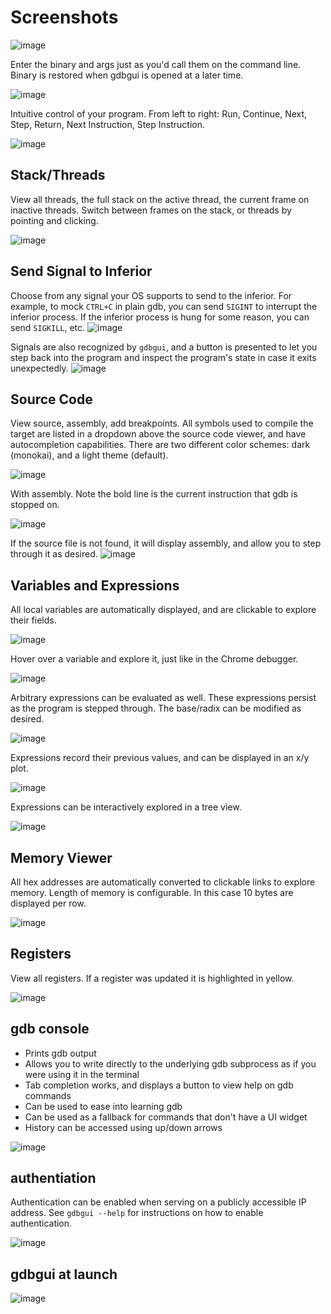 # Screenshots

![image](https://github.com/cs01/gdbgui/raw/master/screenshots/gdbgui2.png)

Enter the binary and args just as you'd call them on the command line.
Binary is restored when gdbgui is opened at a later time.

![image](https://github.com/cs01/gdbgui/raw/master/screenshots/load_binary_and_args.png)

Intuitive control of your program. From left to right: Run, Continue,
Next, Step, Return, Next Instruction, Step Instruction.

![image](https://github.com/cs01/gdbgui/raw/master/screenshots/controls.png)

## Stack/Threads

View all threads, the full stack on the active thread, the current frame
on inactive threads. Switch between frames on the stack, or threads by
pointing and clicking.

![image](https://github.com/cs01/gdbgui/raw/master/screenshots/stack_and_threads.png)

## Send Signal to Inferior
Choose from any signal your OS supports to send to the inferior. For example, to mock `CTRL+C` in plain gdb, you can send `SIGINT` to interrupt the inferior process. If the inferior process is hung for some reason, you can send `SIGKILL`, etc.
![image](https://github.com/cs01/gdbgui/raw/master/screenshots/send_signal.png)

Signals are also recognized by `gdbgui`, and a button is presented to let you step back into the program and inspect the program's state in case it exits unexpectedly.
![image](https://github.com/cs01/gdbgui/raw/master/screenshots/SIGSEV.png)


## Source Code
View source, assembly, add breakpoints. All symbols used to compile the
target are listed in a dropdown above the source code viewer, and have
autocompletion capabilities. There are two different color schemes: dark (monokai), and a light theme (default).

![image](https://github.com/cs01/gdbgui/raw/master/screenshots/source.png)

With assembly. Note the bold line is the current instruction that gdb is
stopped on.

![image](https://github.com/cs01/gdbgui/raw/master/screenshots/source_with_assembly.png)

If the source file is not found, it will display assembly, and allow you to step through it as desired.
![image](https://github.com/cs01/gdbgui/raw/master/screenshots/assembly.png)


## Variables and Expressions

All local variables are automatically displayed, and are clickable to
explore their fields.

![image](https://github.com/cs01/gdbgui/raw/master/screenshots/locals.png)

Hover over a variable and explore it, just like in the Chrome debugger.

![image](https://github.com/cs01/gdbgui/raw/master/screenshots/hover.png)

Arbitrary expressions can be evaluated as well. These expressions persist as the program is stepped through. The base/radix can be modified as desired.

![image](https://github.com/cs01/gdbgui/raw/master/screenshots/expressions.png)

Expressions record their previous values, and can be displayed in an x/y
plot.

![image](https://github.com/cs01/gdbgui/raw/master/screenshots/plots.png)

Expressions can be interactively explored in a tree view.

![image](https://github.com/cs01/gdbgui/raw/master/screenshots/tree_explorer.png)


## Memory Viewer

All hex addresses are automatically converted to clickable links to
explore memory. Length of memory is configurable. In this case 10 bytes
are displayed per row.

![image](https://github.com/cs01/gdbgui/raw/master/screenshots/memory.png)

## Registers

View all registers. If a register was updated it is highlighted in
yellow.

![image](https://github.com/cs01/gdbgui/raw/master/screenshots/registers.png)

## gdb console

* Prints gdb output
* Allows you to write directly to the underlying gdb subprocess as if you were using it in the terminal
* Tab completion works, and displays a button to view help on gdb commands
* Can be used to ease into learning gdb
* Can be used as a fallback for commands that don't have a UI widget
* History can be accessed using up/down arrows

![image](https://github.com/cs01/gdbgui/raw/master/screenshots/console.png)

## authentiation
Authentication can be enabled when serving on a publicly accessible IP address. See `gdbgui --help` for instructions on how to enable authentication.

![image](https://github.com/cs01/gdbgui/raw/master/screenshots/authentication.png)


## gdbgui at launch

![image](https://github.com/cs01/gdbgui/raw/master/screenshots/ready.png)


